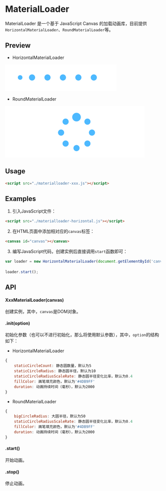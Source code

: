 # MaterialLoader
MaterialLoader 是一个基于 JavaScript Canvas 的加载动画库，目前提供`HorizontalMaterialLoader`、`RoundMaterialLoader`等。

## Preview 
* HorizontalMaterialLoader

![HorizontalMaterialLoader](https://github.com/adamearthhuang/MaterialLoader/blob/master/screenshot/materialloader-horizontal.gif)

* RoundMaterialLoader

![RoundMaterialLoader](https://github.com/adamearthhuang/MaterialLoader/blob/master/screenshot/materialloader-round.gif)

## Usage
```html
<script src="./materialloader-xxx.js"></script>
```

## Examples
1. 引入JavaScript文件：
```html
<script src="./materialloader-horizontal.js"></script>
```

2. 在HTML页面中添加相对应的`canvas`标签：
```html
<canvas id="canvas"></canvas>
```

3. 编写JavaScript代码，创建实例后直接调用`start`函数即可：
```javascript
var loader = new HorizontalMaterialLoader(document.getElementById('canvas'));

loader.start();
```

## API
#### XxxMaterialLoader(canvas) 
创建实例，其中，`canvas`是DOM对象。

#### .init(option)
初始化参数（也可以不进行初始化，那么将使用默认参数），其中，`option`的结构如下：

* HorizontalMaterialLoader
```javascript
{
    staticCircleCount: 静态圆数量，默认为5
    staticCircleRadius: 静态圆半径，默认为10
    staticCircleRadiusScaleRate: 静态圆半径变化比率，默认为0.4
    fillColor: 画笔填充颜色，默认为'#4DB9FF'
    duration: 动画持续时间（毫秒），默认为2000
}
```

* RoundMaterialLoader
```javascript
{
    bigCircleRadius: 大圆半径，默认为50
    staticCircleRadiusScaleRate: 静态圆半径变化比率，默认为0.4
    fillColor: 画笔填充颜色，默认为'#4DB9FF'
    duration: 动画持续时间（毫秒），默认为2000
}
```

#### .start() 
开始动画。

#### .stop() 
停止动画。
